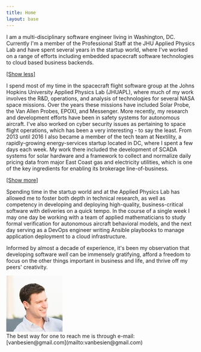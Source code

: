 ```yaml
---
title: Home
layout: base
---
```


I am a multi-disciplinary software engineer living in Washington, DC. Currently I'm a member of the Professional Staff at the JHU Applied Physics Lab and have spent several years in the startup world, where I've worked on a range of efforts including embedded spacecraft software technologies to cloud based business backends.

<a id="read_less_link" href="#">[Show less]</a>

<span class="read_more_content">
I spend most of my time in the spacecraft flight software group at the Johns Hopkins University Applied Physics Lab (JHUAPL), where much of my work involves the R&amp;D, operations, and analysis of technologies for several NASA space missions. Over the years these missions have included Solar Probe, the Van Allen Probes, EPOXI, and Messenger. More recently, my research and development efforts have been in safety systems for autonomous aircraft. I've also worked on cyber security issues as pertaining to space flight operations, which has been a very interesting - to say the least.
</span>

<span class="read_more_content">
From 2013 until 2016 I also became a member of the tech team at Nextility, a rapidly-growing energy-services startup located in DC, where I spent a few days each week. My work there included the development of SCADA systems for solar hardware and a framework to collect and normalize daily pricing data from major East Coast gas and electricity utilities, which is one of the key ingredients for enabling its brokerage line-of-business.
</span>

<a id="read_more_link" href="#">[Show more]</a>

Spending time in the startup world and at the Applied Physics Lab has allowed me to foster both depth in technical research, as well as competency in developing and deploying high-quality, business-critical software with deliveries on a quick tempo. In the course of a single week I may one day be working with a team of applied mathematicians to study formal verification for autonomous aircraft behavioral models, and the next day serving as a DevOps engineer writing Ansible playbooks to manage application deployment to a cloud infrastructure.

Informed by almost a decade of experience, it's been my observation that developing software *well* can be immensely gratifying, afford a freedom to focus on the other things important in business and life, and thrive off my peers' creativity.

<img id="my-photo" src="/resources/images/BB-10.jpg" />

<br />
The best way for one to reach me is through e-mail: [vanbesien@gmail.com](mailto:vanbesien@gmail.com)

